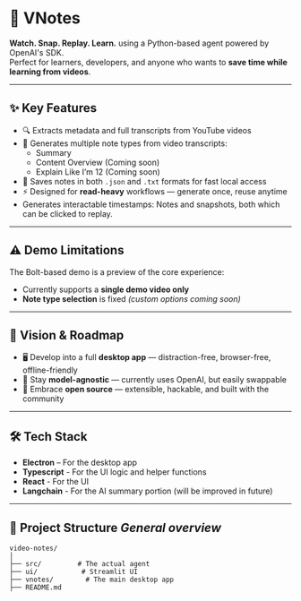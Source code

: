 # 🎥 VNotes

**Watch. Snap. Replay. Learn.** using a Python-based agent powered by OpenAI's SDK.  
Perfect for learners, developers, and anyone who wants to **save time while learning from videos**.

---

## ✨ Key Features

- 🔍 Extracts metadata and full transcripts from YouTube videos  
- 📝 Generates multiple note types from video transcripts:
  - Summary
  - Content Overview (Coming soon)
  - Explain Like I’m 12 (Coming soon)
- 💾 Saves notes in both `.json` and `.txt` formats for fast local access  
- ⚡ Designed for **read-heavy** workflows — generate once, reuse anytime  
- Generates interactable timestamps: Notes and snapshots, both which can be clicked to replay.
---

## ⚠️ Demo Limitations

The Bolt-based demo is a preview of the core experience:

- Currently supports a **single demo video only**  
- **Note type selection** is fixed *(custom options coming soon)*

---

## 🔮 Vision & Roadmap

- 🖥️ Develop into a full **desktop app** — distraction-free, browser-free, offline-friendly  
- 🧩 Stay **model-agnostic** — currently uses OpenAI, but easily swappable  
- 👐 Embrace **open source** — extensible, hackable, and built with the community
---

## 🛠 Tech Stack

- **Electron** – For the desktop app
- **Typescript** - For the UI logic and helper functions
- **React** - For the UI
- **Langchain** - For the AI summary portion (will be improved in future)

---

## 📁 Project Structure *General overview*
```
video-notes/
│
├── src/         # The actual agent
├── ui/           # Streamlit UI
├── vnotes/        # The main desktop app
├── README.md
```
